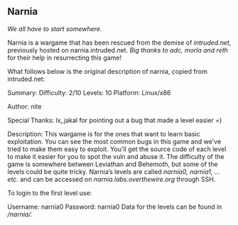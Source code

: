 ## Narnia

*We all have to start somewhere.*

Narnia is a wargame that has been rescued from the demise of *intruded.net*, previously hosted on narnia.intruded.net. *Big thanks to adc, morla and reth* for their help in resurrecting this game!

What follows below is the original description of narnia, copied from intruded.net:

Summary:
Difficulty:     2/10
Levels:         10
Platform:   Linux/x86

Author:
nite

Special Thanks:
lx_jakal for pointing out a bug that made a level easier =)

Description:
This wargame is for the ones that want to learn basic exploitation. You can see the most
common bugs in this game and we've tried to make them easy to exploit. You'll get the
source code of each level to make it easier for you to spot the vuln and abuse it. The
difficulty of the game is somewhere between Leviathan and Behemoth, but some of the
levels could be quite tricky.
Narnia’s levels are called *narnia0, narnia1, … etc*. and can be accessed on *narnia.labs.overthewire.org* through SSH.

To login to the first level use:

Username: narnia0
Password: narnia0
Data for the levels can be found in */narnia/*.